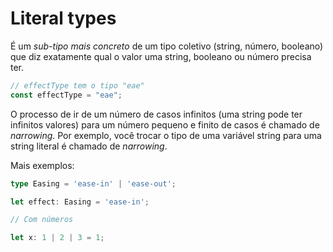 # Literal types

É um *sub-tipo mais concreto* de um tipo coletivo (string, número, booleano) que diz exatamente qual o valor uma string, booleano ou número precisa ter.

```ts
// effectType tem o tipo "eae"
const effectType = "eae";
```

O processo de ir de um número de casos infinitos (uma string pode ter infinitos valores) para um número pequeno e finito de casos é chamado de *narrowing*. Por exemplo, você trocar o tipo de uma variável string para uma string literal é chamado de *narrowing*.

Mais exemplos:

```ts
type Easing = 'ease-in' | 'ease-out';

let effect: Easing = 'ease-in';

// Com números

let x: 1 | 2 | 3 = 1;
```
